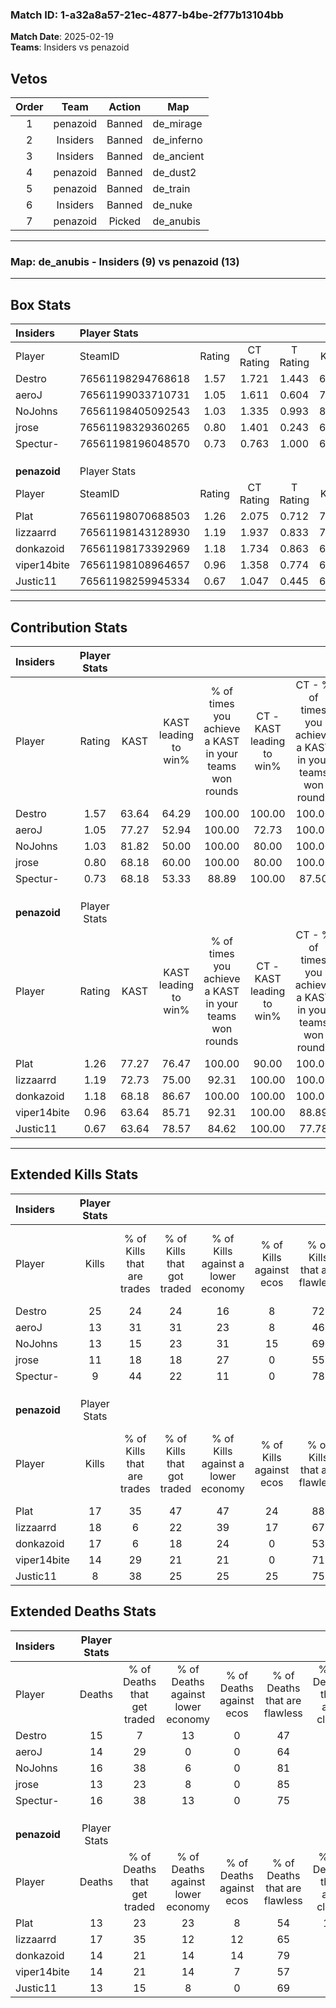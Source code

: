 ### Match ID: 1-a32a8a57-21ec-4877-b4be-2f77b13104bb  
**Match Date**: 2025-02-19  
**Teams**: Insiders vs penazoid  

## Vetos  

| Order | Team | Action | Map |
| :---: | :--: | :----: | --- |
| 1 | penazoid | Banned | de_mirage |
| 2 | Insiders | Banned | de_inferno |
| 3 | Insiders | Banned | de_ancient |
| 4 | penazoid | Banned | de_dust2 |
| 5 | penazoid | Banned | de_train |
| 6 | Insiders | Banned | de_nuke |
| 7 | penazoid | Picked | de_anubis |

---  

### **Map**: de_anubis - Insiders (9) vs penazoid (13)  
---  

## Box Stats  

| **Insiders** | Player Stats      |        |           |          |       |       |       |         |        |      |     |
| :- | :- | :-: | :-: | :-: | :-: | :-: | :-: | :-: | :-: | :-: | :-: |
| Player       | SteamID           | Rating | CT Rating | T Rating | KAST  |  ADR  | Kills | Assists | Deaths | K/D  | HS% |
| Destro       | 76561198294768618 |  1.57  |   1.721   |  1.443   | 63.64 | 122.6 |  25   |    7    |   15   | 1.67 | 40  |
| aeroJ        | 76561199033710731 |  1.05  |   1.611   |  0.604   | 77.27 | 71.3  |  13   |    6    |   14   | 0.93 | 38  |
| NoJohns      | 76561198405092543 |  1.03  |   1.335   |  0.993   | 81.82 | 73.8  |  13   |    3    |   16   | 0.81 | 38  |
| jrose        | 76561198329360265 |  0.80  |   1.401   |  0.243   | 68.18 | 37.5  |  11   |    1    |   13   | 0.85 |  9  |
| Spectur-     | 76561198196048570 |  0.73  |   0.763   |  1.000   | 68.18 | 55.4  |   9   |    5    |   16   | 0.56 | 66  |
|              |                   |        |           |          |       |       |       |         |        |      |     |
|              |                   |        |           |          |       |       |       |         |        |      |     |
|              |                   |        |           |          |       |       |       |         |        |      |     |
| **penazoid** | Player Stats      |        |           |          |       |       |       |         |        |      |     |
| Player       | SteamID           | Rating | CT Rating | T Rating | KAST  |  ADR  | Kills | Assists | Deaths | K/D  | HS% |
| Plat         | 76561198070688503 |  1.26  |   2.075   |  0.712   | 77.27 | 83.4  |  17   |    3    |   13   | 1.31 | 58  |
| lizzaarrd    | 76561198143128930 |  1.19  |   1.937   |  0.833   | 72.73 | 87.2  |  18   |    5    |   17   | 1.06 | 55  |
| donkazoid    | 76561198173392969 |  1.18  |   1.734   |  0.863   | 68.18 | 85.7  |  17   |    5    |   14   | 1.21 | 41  |
| viper14bite  | 76561198108964657 |  0.96  |   1.358   |  0.774   | 63.64 | 62.8  |  14   |    5    |   14   | 1.00 | 42  |
| Justic11     | 76561198259945334 |  0.67  |   1.047   |  0.445   | 63.64 | 40.9  |   8   |    3    |   13   | 0.62 | 50  |
---  

## Contribution Stats  

| **Insiders** | Player Stats |       |                      |                                                        |                           |                                                             |                          |                                                            |
| :- | :-: | :-: | :-: | :-: | :-: | :-: | :-: | :-: |
| Player       |    Rating    | KAST  | KAST leading to win% | % of times you achieve a KAST in your teams won rounds | CT - KAST leading to win% | CT - % of times you achieve a KAST in your teams won rounds | T - KAST leading to win% | T - % of times you achieve a KAST in your teams won rounds |
| Destro       |     1.57     | 63.64 |        64.29         |                         100.00                         |          100.00           |                           100.00                            |          16.67           |                           100.00                           |
| aeroJ        |     1.05     | 77.27 |        52.94         |                         100.00                         |           72.73           |                           100.00                            |          16.67           |                           100.00                           |
| NoJohns      |     1.03     | 81.82 |        50.00         |                         100.00                         |           80.00           |                           100.00                            |          12.50           |                           100.00                           |
| jrose        |     0.80     | 68.18 |        60.00         |                         100.00                         |           80.00           |                           100.00                            |          20.00           |                           100.00                           |
| Spectur-     |     0.73     | 68.18 |        53.33         |                         88.89                          |          100.00           |                            87.50                            |          12.50           |                           100.00                           |
|              |              |       |                      |                                                        |                           |                                                             |                          |                                                            |
|              |              |       |                      |                                                        |                           |                                                             |                          |                                                            |
|              |              |       |                      |                                                        |                           |                                                             |                          |                                                            |
| **penazoid** | Player Stats |       |                      |                                                        |                           |                                                             |                          |                                                            |
| Player       |    Rating    | KAST  | KAST leading to win% | % of times you achieve a KAST in your teams won rounds | CT - KAST leading to win% | CT - % of times you achieve a KAST in your teams won rounds | T - KAST leading to win% | T - % of times you achieve a KAST in your teams won rounds |
| Plat         |     1.26     | 77.27 |        76.47         |                         100.00                         |           90.00           |                           100.00                            |          57.14           |                           100.00                           |
| lizzaarrd    |     1.19     | 72.73 |        75.00         |                         92.31                          |          100.00           |                           100.00                            |          42.86           |                           75.00                            |
| donkazoid    |     1.18     | 68.18 |        86.67         |                         100.00                         |          100.00           |                           100.00                            |          66.67           |                           100.00                           |
| viper14bite  |     0.96     | 63.64 |        85.71         |                         92.31                          |          100.00           |                            88.89                            |          66.67           |                           100.00                           |
| Justic11     |     0.67     | 63.64 |        78.57         |                         84.62                          |          100.00           |                            77.78                            |          57.14           |                           100.00                           |
---  

## Extended Kills Stats  

| **Insiders** | Player Stats |                            |                            |                                    |                         |                              |                                 |                                       |                    |           |
| :- | :-: | :-: | :-: | :-: | :-: | :-: | :-: | :-: | :-: | :-: |
| Player       |    Kills     | % of Kills that are trades | % of Kills that got traded | % of Kills against a lower economy | % of Kills against ecos | % of Kills that are flawless | % of Kills that are close duels | % of Kills that are assisted by flash | Pistol Round Kills | AWP Kills |
| Destro       |      25      |             24             |             24             |                 16                 |            8            |              72              |                4                |                   4                   |         0          |     2     |
| aeroJ        |      13      |             31             |             31             |                 23                 |            8            |              46              |               23                |                   0                   |         6          |     1     |
| NoJohns      |      13      |             15             |             23             |                 31                 |           15            |              69              |                0                |                   0                   |         0          |     1     |
| jrose        |      11      |             18             |             18             |                 27                 |            0            |              55              |                0                |                   0                   |         8          |     0     |
| Spectur-     |      9       |             44             |             22             |                 11                 |            0            |              78              |                0                |                   0                   |         0          |     0     |
|              |              |                            |                            |                                    |                         |                              |                                 |                                       |                    |           |
|              |              |                            |                            |                                    |                         |                              |                                 |                                       |                    |           |
|              |              |                            |                            |                                    |                         |                              |                                 |                                       |                    |           |
| **penazoid** | Player Stats |                            |                            |                                    |                         |                              |                                 |                                       |                    |           |
| Player       |    Kills     | % of Kills that are trades | % of Kills that got traded | % of Kills against a lower economy | % of Kills against ecos | % of Kills that are flawless | % of Kills that are close duels | % of Kills that are assisted by flash | Pistol Round Kills | AWP Kills |
| Plat         |      17      |             35             |             47             |                 47                 |           24            |              88              |                0                |                   0                   |         0          |     1     |
| lizzaarrd    |      18      |             6              |             22             |                 39                 |           17            |              67              |                0                |                   0                   |         0          |     2     |
| donkazoid    |      17      |             6              |             18             |                 24                 |            0            |              53              |                6                |                   0                   |         5          |     2     |
| viper14bite  |      14      |             29             |             21             |                 21                 |            0            |              71              |                0                |                   0                   |         0          |     4     |
| Justic11     |      8       |             38             |             25             |                 25                 |           25            |              75              |               13                |                  13                   |         0          |     1     |
## Extended Deaths Stats  

| **Insiders** | Player Stats |                             |                                   |                          |                               |                            |                           |               |
| :- | :-: | :-: | :-: | :-: | :-: | :-: | :-: | :-: |
| Player       |    Deaths    | % of Deaths that get traded | % of Deaths against lower economy | % of Deaths against ecos | % of Deaths that are flawless | % of Deaths that are close | % of Deaths while blinded | Deaths to AWP |
| Destro       |      15      |              7              |                13                 |            0             |              47               |             7              |             0             |       2       |
| aeroJ        |      14      |             29              |                 0                 |            0             |              64               |             0              |             0             |       0       |
| NoJohns      |      16      |             38              |                 6                 |            0             |              81               |             6              |             6             |       0       |
| jrose        |      13      |             23              |                 8                 |            0             |              85               |             0              |             0             |       2       |
| Spectur-     |      16      |             38              |                13                 |            0             |              75               |             0              |             0             |       1       |
|              |              |                             |                                   |                          |                               |                            |                           |               |
|              |              |                             |                                   |                          |                               |                            |                           |               |
|              |              |                             |                                   |                          |                               |                            |                           |               |
| **penazoid** | Player Stats |                             |                                   |                          |                               |                            |                           |               |
| Player       |    Deaths    | % of Deaths that get traded | % of Deaths against lower economy | % of Deaths against ecos | % of Deaths that are flawless | % of Deaths that are close | % of Deaths while blinded | Deaths to AWP |
| Plat         |      13      |             23              |                23                 |            8             |              54               |             15             |             8             |       2       |
| lizzaarrd    |      17      |             35              |                12                 |            12            |              65               |             6              |             0             |       2       |
| donkazoid    |      14      |             21              |                14                 |            14            |              79               |             7              |             0             |       4       |
| viper14bite  |      14      |             21              |                14                 |            7             |              57               |             0              |             0             |       3       |
| Justic11     |      13      |             15              |                 8                 |            0             |              69               |             0              |             0             |       3       |
